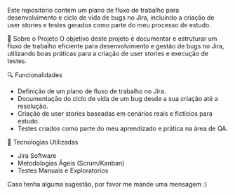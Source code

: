 Este repositório contém um plano de fluxo de trabalho para desenvolvimento e ciclo de vida de bugs no Jira, incluindo a criação de user stories e testes gerados como parte do meu processo de estudo.

📄 Sobre o Projeto
O objetivo deste projeto é documentar e estruturar um fluxo de trabalho eficiente para desenvolvimento e gestão de bugs no Jira, utilizando boas práticas para a criação de user stories e execução de testes.

🔍 Funcionalidades
- Definição de um plano de fluxo de trabalho no Jira.
- Documentação do ciclo de vida de um bug desde a sua criação até a resolução.
- Criação de user stories baseadas em cenários reais e fictícios para estudo.
- Testes criados como parte do meu aprendizado e prática na área de QA.

🔧 Tecnologias Utilizadas
- Jira Software
- Metodologias Ágeis (Scrum/Kanban)
- Testes Manuais e Exploratorios

Caso tenha alguma sugestão, por favor me mande uma mensagem :)
